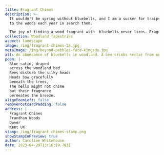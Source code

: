 ```yaml
---
title: Fragrant Chimes
description: >-
  It wouldn't be spring without bluebells, and I am a sucker for traipsing off
  to the woods each year in search them.

  The joy of finding a wood fragrant with  bluebells never tires. Fragrant Chimes is part of 'Woodland Tapestries' collection. I have also added two more little poems to this collection on my website. 
collection: Woodland Tapestries
aspect: landscape
image: /img/fragrant-chimes-2a.jpg
metaImage: /img/beyond-pebbles-face-kingsdo.jpg
alt: An abundance of bluebells in woodland. A bee drinks nectar from one of them.
poem: |-
  Blue satin, draped 
  across the woodland bed
  Bees disturb the silky heads 
  Heads bow gracefully 
  beneath the trees, 
  The bells might not chime
  but their fragrance 
  permeates the breeze.
alignPoemLeft: false
removePostcardPadding: false
address: |
  Fragrant Chimes
  Frandham Woods
  Dover
  Kent UK
stamp: /img/fragrant-chimes-stamp.png
showStampInPreview: true
author: Caroline Whitehouse
date: 2023-04-29T13:16:19.783Z
---
```


